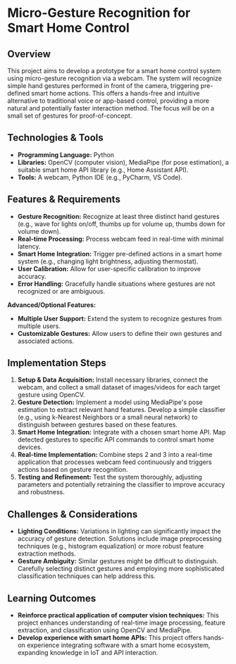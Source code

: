 # Micro-Gesture Recognition for Smart Home Control

## Overview

This project aims to develop a prototype for a smart home control system using micro-gesture recognition via a webcam.  The system will recognize simple hand gestures performed in front of the camera, triggering pre-defined smart home actions. This offers a hands-free and intuitive alternative to traditional voice or app-based control, providing a more natural and potentially faster interaction method. The focus will be on a small set of gestures for proof-of-concept.

## Technologies & Tools

* **Programming Language:** Python
* **Libraries:** OpenCV (computer vision), MediaPipe (for pose estimation), a suitable smart home API library (e.g., Home Assistant API).
* **Tools:**  A webcam, Python IDE (e.g., PyCharm, VS Code).

## Features & Requirements

- **Gesture Recognition:**  Recognize at least three distinct hand gestures (e.g., wave for lights on/off, thumbs up for volume up, thumbs down for volume down).
- **Real-time Processing:**  Process webcam feed in real-time with minimal latency.
- **Smart Home Integration:** Trigger pre-defined actions in a smart home system (e.g., changing light brightness, adjusting thermostat).
- **User Calibration:** Allow for user-specific calibration to improve accuracy.
- **Error Handling:** Gracefully handle situations where gestures are not recognized or are ambiguous.

**Advanced/Optional Features:**

- **Multiple User Support:** Extend the system to recognize gestures from multiple users.
- **Customizable Gestures:** Allow users to define their own gestures and associated actions.


## Implementation Steps

1. **Setup & Data Acquisition:** Install necessary libraries, connect the webcam, and collect a small dataset of images/videos for each target gesture using OpenCV.
2. **Gesture Detection:** Implement a model using MediaPipe's pose estimation to extract relevant hand features.  Develop a simple classifier (e.g., using k-Nearest Neighbors or a small neural network) to distinguish between gestures based on these features.
3. **Smart Home Integration:** Integrate with a chosen smart home API.  Map detected gestures to specific API commands to control smart home devices.
4. **Real-time Implementation:**  Combine steps 2 and 3 into a real-time application that processes webcam feed continuously and triggers actions based on gesture recognition.
5. **Testing and Refinement:** Test the system thoroughly, adjusting parameters and potentially retraining the classifier to improve accuracy and robustness.

## Challenges & Considerations

- **Lighting Conditions:** Variations in lighting can significantly impact the accuracy of gesture detection. Solutions include image preprocessing techniques (e.g., histogram equalization) or more robust feature extraction methods.
- **Gesture Ambiguity:**  Similar gestures might be difficult to distinguish.  Carefully selecting distinct gestures and employing more sophisticated classification techniques can help address this.


## Learning Outcomes

- **Reinforce practical application of computer vision techniques:** This project enhances understanding of real-time image processing, feature extraction, and classification using OpenCV and MediaPipe.
- **Develop experience with smart home APIs:**  This project offers hands-on experience integrating software with a smart home ecosystem, expanding knowledge in IoT and API interaction.

